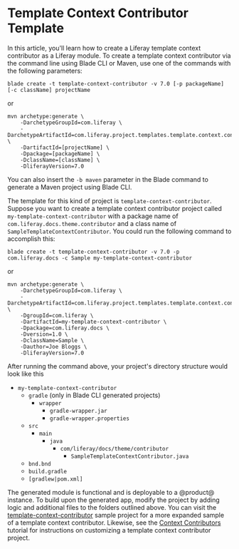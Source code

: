 # Template Context Contributor Template [](id=template-context-contributor-template)

In this article, you'll learn how to create a Liferay template context
contributor as a Liferay module. To create a template context contributor via
the command line using Blade CLI or Maven, use one of the commands with the
following parameters:

    blade create -t template-context-contributor -v 7.0 [-p packageName] [-c className] projectName

or

    mvn archetype:generate \
        -DarchetypeGroupId=com.liferay \
        -DarchetypeArtifactId=com.liferay.project.templates.template.context.contributor \
        -DartifactId=[projectName] \
        -Dpackage=[packageName] \
        -DclassName=[className] \
        -DliferayVersion=7.0

You can also insert the `-b maven` parameter in the Blade command to generate a
Maven project using Blade CLI.

The template for this kind of project is `template-context-contributor`. Suppose
you want to create a template context contributor project called
`my-template-context-contributor` with a package name of
`com.liferay.docs.theme.contributor` and a class name of
`SampleTemplateContextContributor`. You could run the following command to
accomplish this:

    blade create -t template-context-contributor -v 7.0 -p com.liferay.docs -c Sample my-template-context-contributor

or

    mvn archetype:generate \
        -DarchetypeGroupId=com.liferay \
        -DarchetypeArtifactId=com.liferay.project.templates.template.context.contributor \
        -DgroupId=com.liferay \
        -DartifactId=my-template-context-contributor \
        -Dpackage=com.liferay.docs \
        -Dversion=1.0 \
        -DclassName=Sample \
        -Dauthor=Joe Bloggs \
        -DliferayVersion=7.0

After running the command above, your project's directory structure would look
like this

- `my-template-context-contributor`
    - `gradle` (only in Blade CLI generated projects)
        - `wrapper`
            - `gradle-wrapper.jar`
            - `gradle-wrapper.properties`
    - `src`
        - `main`
            - `java`
                - `com/liferay/docs/theme/contributor`
                    - `SampleTemplateContextContributor.java`
    - `bnd.bnd`
    - `build.gradle`
    - `[gradlew|pom.xml]`

The generated module is functional and is deployable to a @product@ instance. To
build upon the generated app, modify the project by adding logic and additional
files to the folders outlined above. You can visit the
[template-context-contributor](https://github.com/liferay/liferay-blade-samples/tree/7.0/gradle/themes/template-context-contributor)
sample project for a more expanded sample of a template context contributor.
Likewise, see the
[Context Contributors](/develop/tutorials/-/knowledge_base/7-0/context-contributors)
tutorial for instructions on customizing a template context contributor project.
